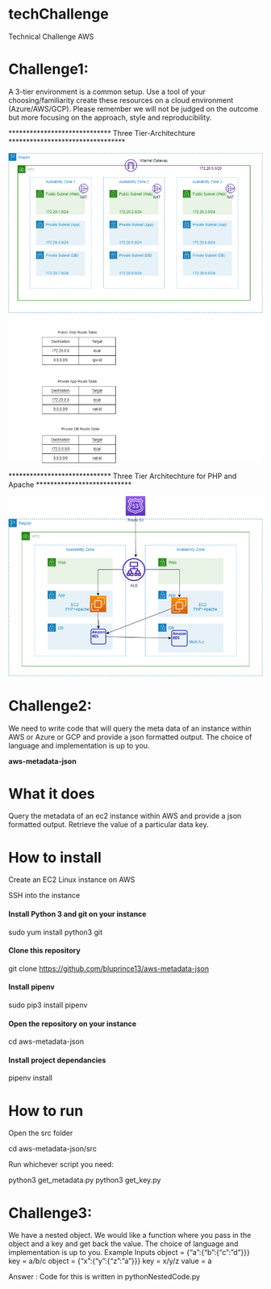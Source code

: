 # techChallenge
Technical Challenge AWS

# Challenge1:

A 3-tier environment is a common setup. Use a tool of your choosing/familiarity create these
resources on a cloud environment (Azure/AWS/GCP). Please remember we will not be judged
on the outcome but more focusing on the approach, style and reproducibility.

***************************** Three Tier-Architechture *********************************

![Three Tier Architechture](Three_Tier.png)

***************************** Three Tier Architechture for PHP and Apache ***************************

![Three Tier Application Architechture](Three_Tier_App_Arch.png)

# Challenge2:

We need to write code that will query the meta data of an instance within AWS or Azure or GCP
and provide a json formatted output.
The choice of language and implementation is up to you.

**aws-metadata-json**

# What it does

Query the metadata of an ec2 instance within AWS and provide a json formatted output.
Retrieve the value of a particular data key.

# How to install
Create an EC2 Linux instance on AWS

SSH into the instance

#### Install Python 3 and git on your instance 

 sudo yum install python3 git

#### Clone this repository

 git clone https://github.com/bluprince13/aws-metadata-json

#### Install pipenv

 sudo pip3 install pipenv

#### Open the repository on your instance

 cd aws-metadata-json

#### Install project dependancies

 pipenv install

# How to run

Open the src folder

 cd aws-metadata-json/src

Run whichever script you need:

 python3 get_metadata.py
 python3 get_key.py

# Challenge3:

We have a nested object. We would like a function where you pass in the object and a key and
get back the value.
The choice of language and implementation is up to you.
Example Inputs
object = {“a”:{“b”:{“c”:”d”}}}
key = a/b/c
object = {“x”:{“y”:{“z”:”a”}}}
key = x/y/z
value = a

Answer : Code for this is written in pythonNestedCode.py
